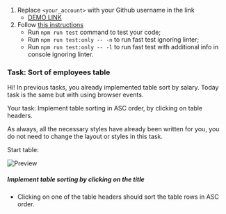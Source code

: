 1. Replace `<your_account>` with your Github username in the link
    - [DEMO LINK](https://martachobaniuk.github.io/js_sort_table_DOM/)
2. Follow [this instructions](https://mate-academy.github.io/layout_task-guideline/)
    - Run `npm run test` command to test your code;
    - Run `npm run test:only -- -n` to run fast test ignoring linter;
    - Run `npm run test:only -- -l` to run fast test with additional info in console ignoring linter.

### Task: Sort of employees table

Hi! In previous tasks, you already implemented table sort by salary. Today task is the same but with using browser events.

Your task: Implement table sorting in ASC order, by clicking on table headers.

As always, all the necessary styles have already been written for you, you do not need to change the layout or styles in this task.

Start table:

![Preview](./src/images/preview.png)

##### Implement table sorting by clicking on the title
- Clicking on one of the table headers should sort the table rows in ASC order.

